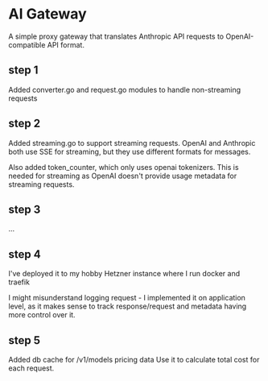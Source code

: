 # AI Gateway

A simple proxy gateway that translates Anthropic API requests to OpenAI-compatible API format.

## step 1

Added converter.go and request.go modules to handle non-streaming requests

## step 2

Added streaming.go to support streaming requests.
OpenAI and Anthropic both use SSE for streaming, but they use different formats for messages.

Also added token_counter, which only uses openai tokenizers.
This is needed for streaming as OpenAI doesn't provide usage metadata for streaming requests.

## step 3
...

## step 4

I've deployed it to my hobby Hetzner instance where I run docker and traefik

I might misunderstand logging request - I implemented it on application level,
as it makes sense to track response/request and metadata having more control over it.

## step 5
Added db cache for /v1/models pricing data
Use it to calculate total cost for each request.
